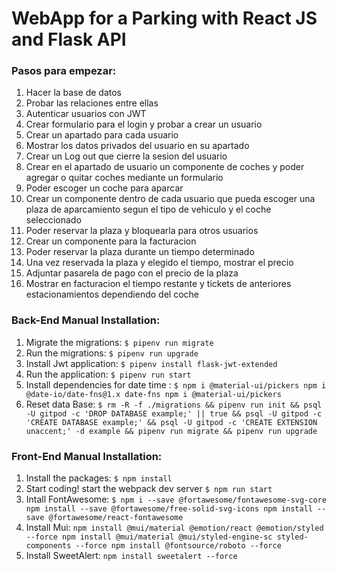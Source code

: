 # WebApp for a Parking with React JS and Flask API

### Pasos para empezar:

1. Hacer la base de datos
2. Probar las relaciones entre ellas
3. Autenticar usuarios con JWT
4. Crear formulario para el login y probar a crear un usuario
5. Crear un apartado para cada usuario
6. Mostrar los datos privados del usuario en su apartado
7. Crear un Log out que cierre la sesion del usuario
8. Crear en el apartado de usuario un componente de coches y poder agregar o quitar coches mediante un formulario
9. Poder escoger un coche para aparcar
10. Crear un componente dentro de cada usuario que pueda escoger una plaza de aparcamiento segun el tipo de vehiculo y el coche seleccionado
11. Poder reservar la plaza y bloquearla para otros usuarios
12. Crear un componente para la facturacion
13. Poder reservar la plaza durante un tiempo determinado
14. Una vez reservada la plaza y elegido el tiempo, mostrar el precio
15. Adjuntar pasarela de pago con el precio de la plaza
16. Mostrar en facturacion el tiempo restante y tickets de anteriores estacionamientos dependiendo del coche

### Back-End Manual Installation:

1. Migrate the migrations: `$ pipenv run migrate`
2. Run the migrations: `$ pipenv run upgrade`
3. Install Jwt application: `$ pipenv install flask-jwt-extended`
4. Run the application: `$ pipenv run start`
5. Install dependencies for date time : `$ npm i @material-ui/pickers npm i @date-io/date-fns@1.x date-fns npm i @material-ui/pickers`
6. Reset data Base:
   `$ rm -R -f ./migrations && pipenv run init && psql -U gitpod -c 'DROP DATABASE example;' || true && psql -U gitpod -c 'CREATE DATABASE example;' && psql -U gitpod -c 'CREATE EXTENSION unaccent;' -d example && pipenv run migrate && pipenv run upgrade`

### Front-End Manual Installation:

1. Install the packages: `$ npm install`
2. Start coding! start the webpack dev server `$ npm run start`
3. Intall FontAwesome:
   `$ npm i --save @fortawesome/fontawesome-svg-core npm install --save @fortawesome/free-solid-svg-icons npm install --save @fortawesome/react-fontawesome`
4. Install Mui:
   `npm install @mui/material @emotion/react @emotion/styled --force npm install @mui/material @mui/styled-engine-sc styled-components --force npm install @fontsource/roboto --force`
5. Install SweetAlert:
   `npm install sweetalert --force`
